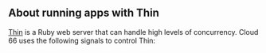<!-- usedin: [ _rails/deployment] - post: -->


## About running apps with Thin

[Thin](http://code.macournoyer.com/thin/) is a Ruby web server that can handle high levels of concurrency. Cloud 66 uses the following signals to control Thin:

